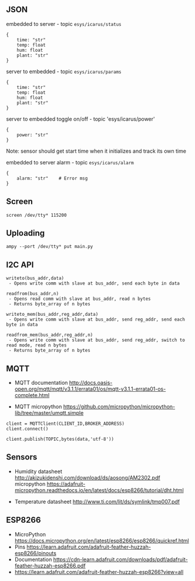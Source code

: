 ## JSON

embedded to server - topic `esys/icarus/status`
```
{
    time: "str"
    temp: float
    hum: float
    plant: "str"
}
```

server to embedded - topic `esys/icarus/params`
```
{
    time: "str"
    temp: float
    hum: float
    plant: "str"
}
```

server to embedded toggle on/off -  topic 'esys/icarus/power'
```
{
    power: "str"
}
```

Note: sensor should get start time when it initializes and track its own time

embedded to server alarm - topic `esys/icarus/alarm`
```
{
    alarm: "str"    # Error msg
}
```


## Screen

```
screen /dev/tty* 115200
```

## Uploading

```
ampy --port /dev/tty* put main.py
```

## I2C API
```
writeto(bus_addr,data)
 - Opens write comm with slave at bus_addr, send each byte in data

readfrom(bus_addr,n)
 - Opens read comm with slave at bus_addr, read n bytes
 - Returns byte_array of n bytes

writeto_mem(bus_addr,reg_addr,data)
 - Opens write comm with slave at bus_addr, send reg_addr, send each byte in data

readfrom_mem(bus_addr,reg_addr,n)
 - Opens write comm with slave at bus_addr, send reg_addr, switch to read mode, read n bytes
 - Returns byte_array of n bytes
```

## MQTT
- MQTT documentation
http://docs.oasis-open.org/mqtt/mqtt/v3.1.1/errata01/os/mqtt-v3.1.1-errata01-os-complete.html

- MQTT micropython
https://github.com/micropython/micropython-lib/tree/master/umqtt.simple

```
client = MQTTClient(CLIENT_ID,BROKER_ADDRESS)
client.connect()

client.publish(TOPIC,bytes(data,'utf-8'))

```

## Sensors
- Humidity
    datasheet http://akizukidenshi.com/download/ds/aosong/AM2302.pdf
    micropython https://adafruit-micropython.readthedocs.io/en/latest/docs/esp8266/tutorial/dht.html
 
 - Temperature
    datasheet http://www.ti.com/lit/ds/symlink/tmp007.pdf


## ESP8266
 - MicroPython https://docs.micropython.org/en/latest/esp8266/esp8266/quickref.html
 - Pins https://learn.adafruit.com/adafruit-feather-huzzah-esp8266/pinouts
 - Documentation https://cdn-learn.adafruit.com/downloads/pdf/adafruit-feather-huzzah-esp8266.pdf
 - https://learn.adafruit.com/adafruit-feather-huzzah-esp8266?view=all

